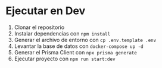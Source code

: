 # Ejecutar en Dev

1. Clonar el repositorio
2. Instalar dependencias con `npm install`
3. Generar el archivo de entorno con `cp .env.template .env`
3. Levantar la base de datos con `docker-compose up -d`
4. Generar el Prisma Client con `npx prisma generate`
5. Ejecutar proyecto con `npm run start:dev`
